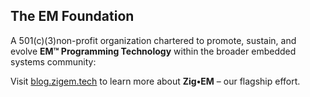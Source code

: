 ## The EM Foundation

A 501(c)(3)non-profit organization chartered to promote, sustain, and evolve **EM&#8482; Programming Technology** within the broader embedded systems community:&nbsp;&nbsp;

Visit [blog.zigem.tech](https://blog.zigem.tech/post-001/) to learn more about **Zig&bull;EM** &ndash; our flagship effort. 
